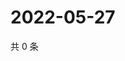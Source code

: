 # 2022-05-27

共 0 条

<!-- BEGIN WEIBO -->
<!-- 最后更新时间 Fri May 27 2022 23:18:09 GMT+0800 (China Standard Time) -->

<!-- END WEIBO -->

